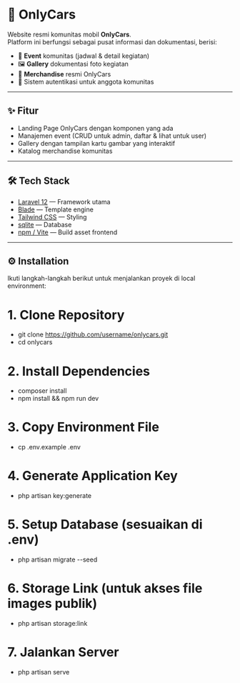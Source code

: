 # 🚗 OnlyCars

Website resmi komunitas mobil **OnlyCars**.  
Platform ini berfungsi sebagai pusat informasi dan dokumentasi, berisi:

- 📅 **Event** komunitas (jadwal & detail kegiatan)
- 🖼️ **Gallery** dokumentasi foto kegiatan
- 👕 **Merchandise** resmi OnlyCars
- 👥 Sistem autentikasi untuk anggota komunitas

---

## ✨ Fitur
- Landing Page OnlyCars dengan komponen yang ada
- Manajemen event (CRUD untuk admin, daftar & lihat untuk user)
- Gallery dengan tampilan kartu gambar yang interaktif
- Katalog merchandise komunitas

---

## 🛠️ Tech Stack
- [Laravel 12](https://laravel.com) — Framework utama
- [Blade](https://laravel.com/docs/blade) — Template engine
- [Tailwind CSS](https://tailwindcss.com) — Styling
- [sqlite](https://www.sqlite.org) — Database
- [npm / Vite](https://vitejs.dev) — Build asset frontend

---

## ⚙️ Installation

Ikuti langkah-langkah berikut untuk menjalankan proyek di local environment:

# 1. Clone Repository
- git clone https://github.com/username/onlycars.git
- cd onlycars

# 2. Install Dependencies
- composer install
- npm install && npm run dev

# 3. Copy Environment File
- cp .env.example .env

# 4. Generate Application Key
- php artisan key:generate

# 5. Setup Database (sesuaikan di .env)
- php artisan migrate --seed

# 6. Storage Link (untuk akses file images publik)
- php artisan storage:link

# 7. Jalankan Server
- php artisan serve

